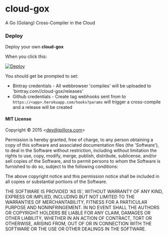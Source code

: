 # cloud-gox

A Go (Golang) Cross-Compiler in the Cloud

### Deploy

Deploy your own **cloud-gox**

When you click this:

[![Deploy](https://www.herokucdn.com/deploy/button.png)](https://heroku.com/deploy)

You should get be prompted to set:

* Bintray credentials -  All webbrowser 'compiles' will be uploaded to 'bintray.com/<user>/cloud-gox/releases'
* Github credentials - Create tag webhooks sent from <user> to `https://<app>.herokuapp.com/hooks?params` will trigger a cross-compile and a release will be created


#### MIT License

Copyright © 2015 &lt;dev@jpillora.com&gt;

Permission is hereby granted, free of charge, to any person obtaining
a copy of this software and associated documentation files (the
'Software'), to deal in the Software without restriction, including
without limitation the rights to use, copy, modify, merge, publish,
distribute, sublicense, and/or sell copies of the Software, and to
permit persons to whom the Software is furnished to do so, subject to
the following conditions:

The above copyright notice and this permission notice shall be
included in all copies or substantial portions of the Software.

THE SOFTWARE IS PROVIDED 'AS IS', WITHOUT WARRANTY OF ANY KIND,
EXPRESS OR IMPLIED, INCLUDING BUT NOT LIMITED TO THE WARRANTIES OF
MERCHANTABILITY, FITNESS FOR A PARTICULAR PURPOSE AND NONINFRINGEMENT.
IN NO EVENT SHALL THE AUTHORS OR COPYRIGHT HOLDERS BE LIABLE FOR ANY
CLAIM, DAMAGES OR OTHER LIABILITY, WHETHER IN AN ACTION OF CONTRACT,
TORT OR OTHERWISE, ARISING FROM, OUT OF OR IN CONNECTION WITH THE
SOFTWARE OR THE USE OR OTHER DEALINGS IN THE SOFTWARE.
